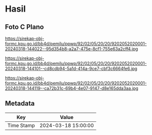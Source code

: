 # Hasil

## Foto C Plano

https://sirekap-obj-formc.kpu.go.id/bb4d/pemilu/ppwp/92/02/05/20/20/9202052020001-20240318-144022--95d354b8-a2a7-475e-8cf1-755e63a2cff4.jpg

https://sirekap-obj-formc.kpu.go.id/bb4d/pemilu/ppwp/92/02/05/20/20/9202052020001-20240318-144101--cd8cdb94-5a1d-414a-9ce7-cbf3c6664fe6.jpg

https://sirekap-obj-formc.kpu.go.id/bb4d/pemilu/ppwp/92/02/05/20/20/9202052020001-20240318-144119--ca72b31c-69b4-4e07-9147-d8e165dda3aa.jpg


## Metadata

| Key        | Value               |
| ---------- | ------------------- |
| Time Stamp | 2024-03-18 15:00:00 |




